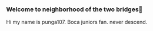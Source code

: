 ### Welcome to neighborhood of the two bridges👋

Hi my name is punga107. Boca juniors fan. never descend.








<!--
**punga107/punga107** is a ✨ _special_ ✨ repository because its `README.md` (this file) appears on your GitHub profile.

Here are some ideas to get you started:

- 🔭 I’m currently working on ...
- 🌱 I’m currently learning UM
- 👯 I’m looking to collaborate on ...
- 🤔 I’m looking for help with ...
- 💬 Ask me about AXIE INFINITY
- 📫 How to reach me: ...
- 😄 Pronouns: ...
- ⚡ Fun fact: ...
-->
